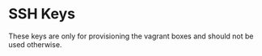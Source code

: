 # SSH Keys

These keys are only for provisioning the vagrant boxes and should not be used otherwise.

